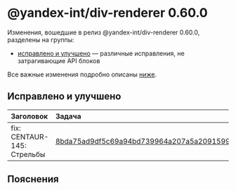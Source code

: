 # @yandex-int/div-renderer 0.60.0

<!-- ЧЕЛОВЕЧЕСКОЕ ВСТУПЛЕНИЕ -->

Изменения, вошедшие в релиз @yandex-int/div-renderer 0.60.0, разделены на группы:

* [исправлено и улучшено](#Исправлено-и-улучшено) — различные исправления, не затрагивающие API блоков

Все важные изменения подробно описаны [ниже](#Пояснения).

## Исправлено и улучшено

| Заголовок                  | Задача                                     | PR  |
| :------------------------- | :----------------------------------------- | :-- |
| fix: CENTAUR-145: Стрельбы | [8bda75ad9df5c69a94bd739964a207a5a2091599] | N/A |

## Пояснения

[8bda75ad9df5c69a94bd739964a207a5a2091599]: https://a.yandex-team.ru/arc_vcs/commit/8bda75ad9df5c69a94bd739964a207a5a2091599

